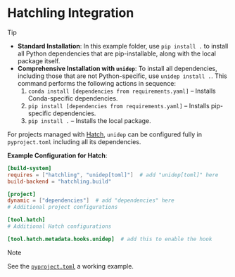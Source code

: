 # Hatchling Integration

> [!TIP]
> - **Standard Installation**: In this example folder, use `pip install .` to install all Python dependencies that are pip-installable, along with the local package itself.
> - **Comprehensive Installation with `unidep`**: To install all dependencies, including those that are not Python-specific, use `unidep install .`. This command performs the following actions in sequence:
>   1. `conda install [dependencies from requirements.yaml]` – Installs Conda-specific dependencies.
>   2. `pip install [dependencies from requirements.yaml]` – Installs pip-specific dependencies.
>   3. `pip install .` – Installs the local package.

For projects managed with [Hatch](https://hatch.pypa.io/), `unidep` can be configured fully in `pyproject.toml` including all its dependencies.

**Example Configuration for Hatch**:

```toml
[build-system]
requires = ["hatchling", "unidep[toml]"]  # add "unidep[toml]" here
build-backend = "hatchling.build"

[project]
dynamic = ["dependencies"]  # add "dependencies" here
# Additional project configurations

[tool.hatch]
# Additional Hatch configurations

[tool.hatch.metadata.hooks.unidep]  # add this to enable the hook
```

> [!NOTE]
> See the [`pyproject.toml`](pyproject.toml) a working example.
